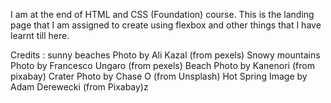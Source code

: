 I am at the end of HTML and CSS (Foundation) course. This is the landing page that I am assigned to create using flexbox and other things that I have learnt till here.

Credits :
sunny beaches Photo by Ali Kazal (from pexels)
Snowy mountains Photo by Francesco Ungaro (from pexels)
Beach Photo by Kanenori (from pixabay)
Crater Photo by Chase O (from Unsplash)
Hot Spring Image by Adam Derewecki (from Pixabay)z